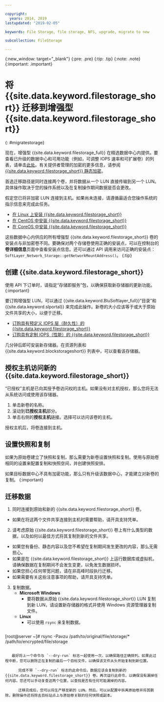 ```yaml
---

copyright:
  years: 2014, 2019
lastupdated: "2019-02-05"

keywords: File Storage, file storage, NFS, upgrade, migrate to new

subcollection: FileStorage

---
```

{:new_window: target="_blank"}
{:pre: .pre}
{:tip: .tip}
{:note: .note}
{:important: .important}

# 将 {{site.data.keyword.filestorage_short}} 迁移到增强型 {{site.data.keyword.filestorage_short}}
{: #migratestorage}

现在，增强型 {{site.data.keyword.filestorage_full}} 在精选数据中心内提供。要查看已升级的数据中心和可用功能（例如，可调整 IOPS 速率和可扩展卷）的列表，请单击[此处](/docs/infrastructure/FileStorage?topic=FileStorage-news)。有关提供者管理的加密的更多信息，请参阅 [{{site.data.keyword.filestorage_short}} 静态加密](/docs/infrastructure/FileStorage?topic=FileStorage-encryption)。

首选迁移路径是同时连接两个卷，并将数据从一个 LUN 直接传输到另一个 LUN。具体操作取决于您的操作系统以及在复制操作期间数据是否会更改。

假定您已将非加密 LUN 连接到主机。如果尚未连接，请遵循最适合您操作系统的指示信息来完成此任务。

- [在 Linux 上安装 {{site.data.keyword.filestorage_short}}](/docs/infrastructure/FileStorage?topic=FileStorage-mountingLinux)
- [在 CentOS 中安装 {{site.data.keyword.filestorage_short}}](/docs/infrastructure/FileStorage?topic=FileStorage-mountingCentOS)
- [在 CoreOS 中安装 {{site.data.keyword.filestorage_short}}](/docs/infrastructure/FileStorage?topic=FileStorage-mountingCoreOS)

这些数据中心内供应的所有增强型 {{site.data.keyword.filestorage_short}} 卷的安装点与非加密卷不同。要确保对两个存储卷使用正确的安装点，可以在控制台的**卷详细信息**页面中查看安装点信息。还可以通过 API 调用来访问正确的安装点：`SoftLayer_Network_Storage::getNetworkMountAddress()`。
{:tip}


## 创建 {{site.data.keyword.filestorage_short}}

使用 API 下订单时，请指定“存储即服务”包，以确保获取新存储器的更新功能。
{:important}

要订购增强型 LUN，可以通过 {{site.data.keyword.BluSoftlayer_full}}“目录”和 {{site.data.keyword.slportal}} 来完成此操作。新卷的大小应该等于或大于原始文件共享的大小，以便于迁移。

- [订购具有预定义 IOPS 层（耐久性）的 {{site.data.keyword.filestorage_short}}](/docs/infrastructure/FileStorage?topic=FileStorage-orderingConsole#endurance)
- [订购具有定制 IOPS（性能）的 {{site.data.keyword.filestorage_short}}](/docs/infrastructure/FileStorage?topic=FileStorage-orderingConsole#performance)

几分钟后即可安装新存储器。在资源列表和 {{site.data.keyword.blockstorageshort}} 列表中，可以查看该存储器。


## 授权主机访问新的 {{site.data.keyword.filestorage_short}}

“已授权”主机是已向其授予卷访问权的主机。如果没有对主机授权，那么您将无法从系统访问或使用该存储器。

1. 单击新卷的名称。
2. 滚动到**已授权主机**部分。
3. 单击右侧的**授权主机**链接。选择可以访问该卷的主机。

授权主机后，将卷连接到主机。


## 设置快照和复制

如果为原始卷建立了快照和复制，那么需要为新卷设置快照和复制。使用与原始卷相同的设置来配置复制和快照空间，并创建快照安排。

如果目标数据中心不具有加密功能，那么只有升级该数据中心，才能建立对新卷的复制。
{:important}


## 迁移数据

1. 同时连接到原始和新的 {{site.data.keyword.filestorage_short}} 卷。
  - 如果在将这两个文件共享连接到主机时需要帮助，请开具支持凭单。

2. 请考虑原始 {{site.data.keyword.filestorage_short}} 卷上有什么类型的数据，以及如何以最佳方式将其复制到新的文件共享。
  - 如果您有备份、静态内容以及您不希望在复制期间发生更改的内容，那么无需担心。
  - 如果是在 {{site.data.keyword.filestorage_short}} 上运行数据库或虚拟机，请确保数据在复制期间不会发生变更，以免发生数据损坏。
  - 如果您担心任何带宽问题，请在非高峰时段执行迁移。
  - 如果需要有关这些注意事项的帮助，请开具支持凭单。

3. 复制数据。
   - **Microsoft Windows**
     - 要将数据从原始 {{site.data.keyword.filestorage_short}} LUN 复制到新 LUN，请设置新存储器的格式并使用 Windows 资源管理器复制文件。
   - **Linux**
     - 可以使用 `rsync` 来复制数据。
       ```
[root@server ~]# rsync -Pavzu /path/to/original/file/storage/* /path/to/encrypted/file/storage
```

   最好将上一个命令与 `--dry-run` 标志一起使用一次，以确保路径正确排列。如果此过程中断，您可以删除正在复制的最后一个目标文件，以确保该文件从头开始复制到新位置。

      完成不带 `--dry-run` 标志的此命令后，数据应该会复制到新的 {{site.data.keyword.filestorage_short}} 卷。再次运行此命令，以确保没有漏掉任何内容。您还可以手动复查这两个位置，以查找是否有任何可能漏掉的内容。

      迁移完成后，您可以将生产移至新的 LUN。然后，可以从配置中拆离原始卷并将其删除。删除操作还将除去目标站点上与原始卷关联的任何快照或副本。
